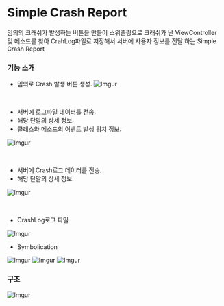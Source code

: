 # Simple Crash Report

임의의 크래쉬가 발생하는 버튼을 만들어 
스위즐링으로 크래쉬가 난 ViewController 및 메소드를 찾아 CrahLog파일로 저장해서 서버에 사용자 정보를 전달 하는 Simple Crash Report

### 기능 소개

* 임의로 Crash 발생 버튼 생성.
![Imgur](https://i.imgur.com/KsYV9Wm.png)

<br>

* 서버에 로그파일 데이터를 전송.
* 해당 단말의 상세 정보.
* 클래스와 메소드의 이벤트 발생 위치 정보.

![Imgur](https://i.imgur.com/1mPpWoj.png)

<br>

* 서버에 Crash로그 데이터를 전송.
* 해당 단말의 상세 정보.

![Imgur](https://i.imgur.com/fnsTFsi.png)

<br>

* CrashLog로그 파일

![Imgur](https://i.imgur.com/IDkXztU.png)


* Symbolication

![Imgur](https://i.imgur.com/3eXMQ2e.png)
![Imgur](https://i.imgur.com/BGt2IE8.png)
![Imgur](https://i.imgur.com/vGieOyY.png)

### 구조

![Imgur](https://i.imgur.com/wIpWRYx.png)
